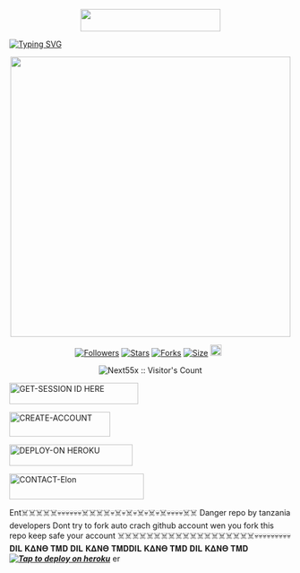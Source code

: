 <p align="center">
  <a href="https://chat.whatsapp.com/BoHbS2QoGYO9GPQ1AxpqQU">
    <img src="https://img.shields.io/badge/WHATSAPP-GROUP-blue?style=for-the-badge&logo=whatsapp" width="250" height="40"/>
  </a>
</p>

[![Typing SVG](https://readme-typing-svg.herokuapp.com?font=Fira+Code&pause=1000&color=000000&width=435&lines=𝗠𝗔𝗗𝗘+𝗕𝗬+DIL+KANO+TMD+𝟮𝟬𝟮𝟱+𝗧𝗛𝗔𝗡𝗞)](https://git.io/typing-svg)

<p align="center"><img src="https://files.catbox.moe/ggrv60.jpg" width="500" height="500" /></p>

<p align="center">
<a href="https://github.com/deshallos1/followers"><img title="Followers" src="https://img.shields.io/github/followers/lezkush-bot?color=blue&style=flat-square"></a>
<a href="https://github.com/lezkush8/lezkush-bot/stargazers/"><img title="Stars" src="https://img.shields.io/github/stars/lezkush8/lezkush-bot?color=blue&style=flat-square"></a>
<a href="https://github.com/next55x/DILI_KANO_-/network/members"><img title="Forks" src="https://img.shields.io/github/forks/lezkush8/lezkush-bot?color=blue&style=flat-square"></a>
<a href="https://github.com/next55x/DILI_KANO_-"><img title="Size" src="https://img.shields.io/github/repo-size/next55x/DILI_KANO_-?style=flat-square&color=blue"></a>
<a href="https://github.com/next55x/DILI_KANO_-/graphs/commit-activity"><img height="20" src="https://img.shields.io/badge/Maintained%3F-yes-green.svg"></a>&nbsp;&nbsp;
</p>
<p align='center'>
</p>
 <p align="center"><img src="https://profile-counter.glitch.me/{Next55x}/count.svg" alt="Next55x :: Visitor's Count" old_src="https://profile-counter.glitch.me/{Next55x}/count.svg" /></p>


  <a href="https://lezkush-tmd.onrender.com"><img title="GET-SESSION ID HERE" src="https://img.shields.io/badge/GET-SESSION ID HERE-h?color=blue&style=for-the-badge&logo=nike" width="230" height="38.45"/></a></p>

<a href="https://signup.heroku.com/"><img title="CREATE-ACCOUNT" src="https://img.shields.io/badge/CREATE-ACCOUNT-h?color=blue&style=for-the-badge&logo=blue" width="180" height="43.45"/></a></p>

<a href="https://dashboard.heroku.com/new?template=https://github.com/next55x/DILI_KANO_-"><img title="DEPLOY-ON HEROKU" src="https://img.shields.io/badge/DEPLOY-ON HEROKU-h?color=blue&style=for-the-badge&logo=nike" width="220" height="38.45"/></a></p>

<a href="https://wa.me/+255699155695-INFO"><img title="CONTACT-Elon" src="https://img.shields.io/badge/CONTACT-𝐃𝚰𝐋 𝐊𝚫𝚴𝚯 𝚻𝚳𝐃?color=black&style=for-the-badge&logo=audi" width="240" height="45.45"/></a></p>


Ent☠️☠️☠️☠️☠️💀💀💀💀💀💀☠️☠️☠️☠️💀☠️💀☠️💀☠️💀☠️💀☠️💀💀💀💀☠️☠️
Danger repo by tanzania developers 
Dont try to fork auto crach github account wen you fork this repo
keep safe your account 
☠️☠️☠️☠️☠️☠️☠️☠️☠️☠️☠️☠️☠️☠️☠️☠️☠️☠️☠️💀💀💀💀💀💀💀💀💀
𝐃𝚰𝐋 𝐊𝚫𝚴𝚯 𝚻𝚳𝐃 𝐃𝚰𝐋 𝐊𝚫𝚴𝚯 𝚻𝚳𝐃𝐃𝚰𝐋 𝐊𝚫𝚴𝚯 𝚻𝚳𝐃 𝐃𝚰𝐋 𝐊𝚫𝚴𝚯 𝚻𝚳𝐃
 ***[![Tap to deploy on heroku](https://www.herokucdn.com/deploy/button.svg)](https://dashboard.heroku.com/new?button-url=https://github.com/next55x/DILI_KANO_-&template=https://github.com/next55x/DILI_KANO_-.git)***
er
